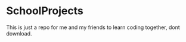 # SchoolProjects
This is just a repo for me and my friends to learn coding together, dont download.
